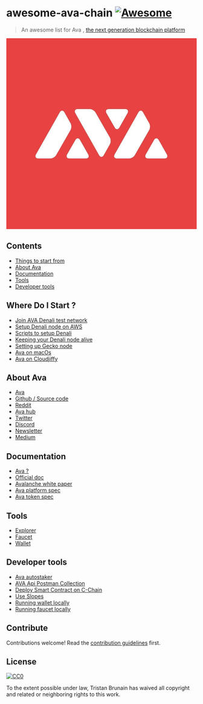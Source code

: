 # awesome-ava-chain [![Awesome](https://awesome.re/badge.svg)](https://awesome.re)

> An awesome list for Ava , [the next generation blockchain platform](https://www.avalabs.org/why-ava) 

![Ava labs Logo](./ava-logo.jpg)

## Contents

- [Things to start from](#where-do-i-start-)
- [About Ava](#about-ava)
- [Documentation](#documentation)
- [Tools](#tools)
- [Developer tools](#developer-tools)

## Where Do I Start ?

- [Join AVA Denali test network](https://medium.com/avalabs/how-to-join-avas-denali-test-network-9bbfb353207b)
- [Setup Denali node on AWS](https://medium.com/@ablock.io/guide-launch-your-denali-node-with-aws-from-a-to-z-4a13ebac1466)
- [Scripts to setup Denali](https://medium.com/@ablock.io/launch-your-denali-node-in-5-minutes-b9a6a0e6e898)
- [Keeping your Denali node alive](https://medium.com/@dogusural/how-to-keep-denali-node-alive-on-linux-c16d57e561ca?source=social.tw)
- [Setting up Gecko node](https://docs.ava.network/v1.0/en/quickstart/ava-getting-started/)
- [Ava on macOs](https://medium.com/@gbolahanethanonadeko/ava-node-setup-on-macos-for-newbies-559c50757008)
- [Ava on Cloudjiffy](https://medium.com/@gbolahanethanonadeko/ava-cascade-for-newbies-ae00b0736b70)

## About Ava

- [Ava](https://www.avalabs.org/)
- [Github / Source code](https://github.com/ava-labs?type=source)
- [Reddit](https://www.reddit.com/r/ava/)
- [Ava hub](https://community.ava.network/)
- [Twitter](https://twitter.com/avalabsofficial)
- [Discord](https://discord.gg/Ja3CSs7)
- [Newsletter](https://upscri.be/xnitey)
- [Medium](https://medium.com/avalabs)

## Documentation

- [Ava ?](https://medium.com/avalabs/the-ava-platform-a-tech-primer-7a9b5de57a35)
- [Official doc](https://docs.ava.network/)
- [Avalanche white paper](https://arxiv.org/pdf/1906.08936.pdf)
- [Ava platform spec](https://files.avalabs.org/papers/platform.pdf)
- [Ava token spec ](https://files.avalabs.org/papers/ava-token.pdf)

## Tools

- [Explorer](https://explorer.ava.network/)
- [Faucet](https://faucet.ava.network/)
- [Wallet](https://wallet.ava.network)

## Developer tools

- [Ava autostaker](https://github.com/michaelbnewman/ava-auto-staker)
- [AVA Api Postman Collection](https://github.com/synechist/AVA-APIs-Postman)
- [Deploy Smart Contract on C-Chain](https://medium.com/avalabs/deploy-a-smart-contract-on-ava-using-remix-and-metamask-98933a93f436)
- [Use Slopes](https://medium.com/avalabs/the-ava-platform-tools-pt-3-slopes-putting-the-ava-in-javascript-6c03ffa38835)
- [Running wallet locally](https://medium.com/avalabs/the-ava-platform-tools-pt-1-the-ava-wallet-b2e849b57632)
- [Running faucet locally](https://medium.com/avalabs/the-ava-platform-tools-pt-2-the-ava-faucet-48f28da57146)

## Contribute

Contributions welcome! Read the [contribution guidelines](contributing.md) first.

## License

[![CC0](https://mirrors.creativecommons.org/presskit/buttons/88x31/svg/cc-zero.svg)](https://creativecommons.org/publicdomain/zero/1.0)

To the extent possible under law, Tristan Brunain has waived all copyright and
related or neighboring rights to this work.
